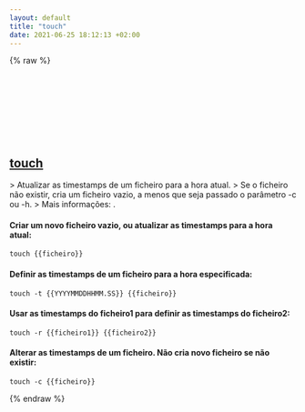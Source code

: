 ```yaml
---
layout: default
title: "touch"
date: 2021-06-25 18:12:13 +02:00
---
```

{% raw %}
<h2 id="touch">
  <a href="/pt_pt/common/touch.html">touch</a> <a href="#touch"><svg class="icon">
    <use href="/assets/images/unicode_sprite.svg#link" />
  </svg></a>
</h2>
> Atualizar as timestamps de um ficheiro para a hora atual.
> Se o ficheiro não existir, cria um ficheiro vazio, a menos que seja passado o parâmetro -c ou -h.
> Mais informações: <https://www.gnu.org/software/coreutils/touch>.

#### Criar um novo ficheiro vazio, ou atualizar as timestamps para a hora atual:
```shell
touch {{ficheiro}}
```
#### Definir as timestamps de um ficheiro para a hora especificada:
```shell
touch -t {{YYYYMMDDHHMM.SS}} {{ficheiro}}
```
#### Usar as timestamps do ficheiro1 para definir as timestamps do ficheiro2:
```shell
touch -r {{ficheiro1}} {{ficheiro2}}
```
#### Alterar as timestamps de um ficheiro. Não cria novo ficheiro se não existir:
```shell
touch -c {{ficheiro}}
```
{% endraw %}